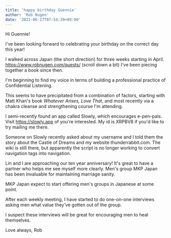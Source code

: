 ```yaml
---
title: 'happy birthday Guennie'
author: 'Rob Nugen'
date: '2021-06-17T07:54:39+09:00'
---
```


Hi Guennie!

I've been looking forward to celebrating your birthday on the correct day this year!

I walked across Japan (the short direction) for three weeks starting in April. https://www.robnugen.com/quests/ (scroll down a bit) I've been piecing together a book since then.

I'm beginning to find my voice in terms of building a professional practice of Confidential Listening.  

This seems to have precipitated from a combination of factors, starting with Matt Khan's book _Whatever Arises, Love That_, and most recently via a chakra cleanse and strengthening course I'm attending.

I semi-recently found an app called Slowly, which encourages  e-pen-pals.  Visit https://slowly.app of you're interested.  My id is XRPBV8 if you'd like to try mailing me there.

Someone on Slowly recently asked about my username and I told them the story about the Castle of Dreams and my website thunderrabbit.com. The wiki is still there, but apparently the script is no longer working to convert navigation tags into navigation.

Lin and I are approaching our ten year anniversary!  It's great to have a partner who helps me see myself more clearly.  Men's group MKP Japan has been invaluable for maintaining marriage sanity.  

MKP Japan expect to start offering men's groups in Japanese at some point.  

After each weekly meeting, I have started to do one-on-one interviews asking men what value they've gotten out of the group.

I suspect these interviews will be great for encouraging men to heal themselves.

Love always,
Rob

